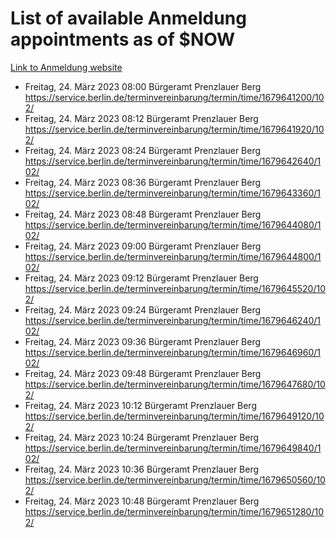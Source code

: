 # List of available Anmeldung appointments as of $NOW
[Link to Anmeldung website](https://service.berlin.de/terminvereinbarung/termin/tag.php?termin=1&anliegen[]=120686&dienstleisterlist=122210,122217,327316,122219,327312,122227,327314,122231,327346,122243,327348,122254,122252,329742,122260,329745,122262,329748,122271,327278,122273,327274,122277,327276,330436,122280,327294,122282,327290,122284,327292,122291,327270,122285,327266,122286,327264,122296,327268,150230,329760,122297,327286,122294,327284,122312,329763,122314,329775,122304,327330,122311,327334,122309,327332,317869,122281,327352,122279,329772,122283,122276,327324,122274,327326,122267,329766,122246,327318,122251,327320,122257,327322,122208,327298,122226,327300&herkunft=http%3A%2F%2Fservice.berlin.de%2Fdienstleistung%2F120686%2F)
- Freitag, 24. März 2023 08:00 Bürgeramt Prenzlauer Berg https://service.berlin.de/terminvereinbarung/termin/time/1679641200/102/
- Freitag, 24. März 2023 08:12 Bürgeramt Prenzlauer Berg https://service.berlin.de/terminvereinbarung/termin/time/1679641920/102/
- Freitag, 24. März 2023 08:24 Bürgeramt Prenzlauer Berg https://service.berlin.de/terminvereinbarung/termin/time/1679642640/102/
- Freitag, 24. März 2023 08:36 Bürgeramt Prenzlauer Berg https://service.berlin.de/terminvereinbarung/termin/time/1679643360/102/
- Freitag, 24. März 2023 08:48 Bürgeramt Prenzlauer Berg https://service.berlin.de/terminvereinbarung/termin/time/1679644080/102/
- Freitag, 24. März 2023 09:00 Bürgeramt Prenzlauer Berg https://service.berlin.de/terminvereinbarung/termin/time/1679644800/102/
- Freitag, 24. März 2023 09:12 Bürgeramt Prenzlauer Berg https://service.berlin.de/terminvereinbarung/termin/time/1679645520/102/
- Freitag, 24. März 2023 09:24 Bürgeramt Prenzlauer Berg https://service.berlin.de/terminvereinbarung/termin/time/1679646240/102/
- Freitag, 24. März 2023 09:36 Bürgeramt Prenzlauer Berg https://service.berlin.de/terminvereinbarung/termin/time/1679646960/102/
- Freitag, 24. März 2023 09:48 Bürgeramt Prenzlauer Berg https://service.berlin.de/terminvereinbarung/termin/time/1679647680/102/
- Freitag, 24. März 2023 10:12 Bürgeramt Prenzlauer Berg https://service.berlin.de/terminvereinbarung/termin/time/1679649120/102/
- Freitag, 24. März 2023 10:24 Bürgeramt Prenzlauer Berg https://service.berlin.de/terminvereinbarung/termin/time/1679649840/102/
- Freitag, 24. März 2023 10:36 Bürgeramt Prenzlauer Berg https://service.berlin.de/terminvereinbarung/termin/time/1679650560/102/
- Freitag, 24. März 2023 10:48 Bürgeramt Prenzlauer Berg https://service.berlin.de/terminvereinbarung/termin/time/1679651280/102/
